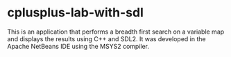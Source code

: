 # cplusplus-lab-with-sdl

This is an application that performs a breadth first search on a variable map and displays the results using C++ and SDL2.
It was developed in the Apache NetBeans IDE using the MSYS2 compiler.
